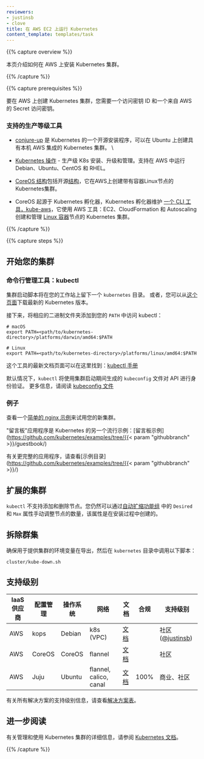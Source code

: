 ```yaml
---
reviewers:
- justinsb
- clove
title: 在 AWS EC2 上运行 Kubernetes
content_template: templates/task
---
```


<!--
---
reviewers:
- justinsb
- clove
title: Running Kubernetes on AWS EC2
content_template: templates/task
---
-->

{{% capture overview %}}

<!--
This page describes how to install a Kubernetes cluster on AWS.
-->
本页介绍如何在 AWS 上安装 Kubernetes 集群。

{{% /capture %}}

{{% capture prerequisites %}}

<!--
To create a Kubernetes cluster on AWS, you will need an Access Key ID and a Secret Access Key from AWS.
-->
要在 AWS 上创建 Kubernetes 集群，您需要一个访问密钥 ID 和一个来自 AWS 的 Secret 访问密钥。

<!--
### Supported Production Grade Tools
-->

### 支持的生产等级工具

<!--
* [conjure-up](/docs/getting-started-guides/ubuntu/) is an open-source installer for Kubernetes that creates Kubernetes clusters with native AWS integrations on Ubuntu.

* [Kubernetes Operations](https://github.com/kubernetes/kops) - Production Grade K8s Installation, Upgrades, and Management. Supports running Debian, Ubuntu, CentOS, and RHEL in AWS.

* [CoreOS Tectonic](https://coreos.com/tectonic/) includes the open-source [Tectonic Installer](https://github.com/coreos/tectonic-installer) that creates Kubernetes clusters with Container Linux nodes on AWS.

* CoreOS originated and the Kubernetes Incubator maintains [a CLI tool, kube-aws](https://github.com/kubernetes-incubator/kube-aws), that creates and manages Kubernetes clusters with [Container Linux](https://coreos.com/why/) nodes, using AWS tools: EC2, CloudFormation and Autoscaling.
-->

* [conjure-up](/docs/getting-started-guides/ubuntu/) 是 Kubernetes 的一个开源安装程序，可以在 Ubuntu 上创建具有本机 AWS 集成的 Kubernetes 集群。
                                                                                      \
* [Kubernetes 操作](https://github.com/kubernetes/kops) - 生产级 K8s 安装、升级和管理。支持在 AWS 中运行 Debian、Ubuntu、CentOS 和 RHEL。

* [CoreOS 结构](https://coreos.com/tectonic/)包括开源[结构](https://github.com/coreos/tectonic-installer)，它在AWS上创建带有容器Linux节点的Kubernetes集群。

* CoreOS 起源于 Kubernetes 孵化器，Kubernetes 孵化器维护 [一个 CLI 工具，kube-aws](https://github.com/kubernetes-incubator/kube-aws)，它使用 AWS 工具：EC2、CloudFormation 和 Autoscaling 创建和管理 [Linux 容器](https://coreos.com/why/)节点的 Kubernetes 集群。


{{% /capture %}}

{{% capture steps %}}

<!--
## Getting started with your cluster
-->

## 开始您的集群

<!--
### Command line administration tool: kubectl
-->

### 命令行管理工具：kubectl

<!--
The cluster startup script will leave you with a `kubernetes` directory on your workstation.
Alternately, you can download the latest Kubernetes release from [this page](https://github.com/kubernetes/kubernetes/releases).
-->
集群启动脚本将在您的工作站上留下一个 `kubernetes` 目录。
或者，您可以从[这个页面](https://github.com/kubernetes/kubernetes/releases)下载最新的 Kubernetes 版本。

<!--
Next, add the appropriate binary folder to your `PATH` to access kubectl:
-->
接下来，将相应的二进制文件夹添加到您的 `PATH` 中访问 kubectl：

```shell
# macOS
export PATH=<path/to/kubernetes-directory>/platforms/darwin/amd64:$PATH

# Linux
export PATH=<path/to/kubernetes-directory>/platforms/linux/amd64:$PATH
```

<!--
An up-to-date documentation page for this tool is available here: [kubectl manual](/docs/user-guide/kubectl/)
-->
这个工具的最新文档页面可以在这里找到：[kubectl 手册](/docs/user-guide/kubectl/)

<!--
By default, `kubectl` will use the `kubeconfig` file generated during the cluster startup for authenticating against the API.
For more information, please read [kubeconfig files](/docs/tasks/access-application-cluster/configure-access-multiple-clusters/)
-->
默认情况下，`kubectl` 将使用集群启动期间生成的 `kubeconfig` 文件对 API 进行身份验证。
更多信息，请阅读 [kubeconfig 文件](/docs/tasks/access-application-cluster/configure-access-multiple-clusters/)

<!--
### Examples
-->

### 例子

<!--
See [a simple nginx example](/docs/tasks/run-application/run-stateless-application-deployment/) to try out your new cluster.
-->
查看一个[简单的 nginx 示例](/docs/tasks/run-application/run-stateless-application-deployment/)来试用您的新集群。

<!--
The "Guestbook" application is another popular example to get started with Kubernetes: [guestbook example](https://github.com/kubernetes/examples/tree/{{< param "githubbranch" >}}/guestbook/)
-->
"留言板"应用程序是 Kubernetes 的另一个流行示例：[留言板示例](https://github.com/kubernetes/examples/tree/{{< param "githubbranch" >}}/guestbook/)

<!--
For more complete applications, please look in the [examples directory](https://github.com/kubernetes/examples/tree/{{< param "githubbranch" >}}/)
-->
有关更完整的应用程序，请查看[示例目录](https://github.com/kubernetes/examples/tree/{{< param "githubbranch" >}}/)

<!--
## Scaling the cluster
-->

## 扩展的集群

<!--
Adding and removing nodes through `kubectl` is not supported. You can still scale the amount of nodes manually through adjustments of the 'Desired' and 'Max' properties within the [Auto Scaling Group](http://docs.aws.amazon.com/autoscaling/latest/userguide/as-manual-scaling.html), which was created during the installation.
-->
`kubectl` 不支持添加和删除节点。您仍然可以通过[自动扩缩功能组](http://docs.aws.amazon.com/autoscaling/latest/userguide/as-manual-scale.html) 中的 `Desired` 和 `Max` 属性手动调整节点的数量，该属性是在安装过程中创建的。

<!--
## Tearing down the cluster
-->

## 拆除群集

<!--
Make sure the environment variables you used to provision your cluster are still exported, then call the following script inside the
`kubernetes` directory:
-->
确保用于提供集群的环境变量在导出，然后在 `kubernetes` 目录中调用以下脚本：

```shell
cluster/kube-down.sh
```

<!--
## Support Level
-->

## 支持级别

<!--
IaaS Provider        | Config. Mgmt | OS            | Networking  | Docs                                          | Conforms | Support Level
-->


IaaS 供应商          |  配置管理     | 操作系统       | 网络        | 文档                                          |  合规     | 支持级别
-------------------- | ------------ | ------------- | ----------  | --------------------------------------------- | ---------| ----------------------------
AWS                  | kops         | Debian        | k8s (VPC)   | [文档](https://github.com/kubernetes/kops)     |          | 社区 ([@justinsb](https://github.com/justinsb))
AWS                  | CoreOS       | CoreOS        | flannel     | [文档](/docs/getting-started-guides/aws)       |          | 社区
AWS                  | Juju         | Ubuntu        | flannel, calico, canal     | [文档](/docs/getting-started-guides/ubuntu)      | 100%     | 商业、社区

<!--
For support level information on all solutions, see the [Table of solutions](/docs/getting-started-guides/#table-of-solutions) chart.
-->
有关所有解决方案的支持级别信息，请查看[解决方案表](/docs/getting-started-guides/#table-of-solutions)。

<!--
## Further reading
-->

## 进一步阅读

<!--
Please see the [Kubernetes docs](/docs/) for more details on administering
and using a Kubernetes cluster.
-->
有关管理和使用 Kubernetes 集群的详细信息，请参阅 [Kubernetes 文档](/docs/)。


{{% /capture %}}
